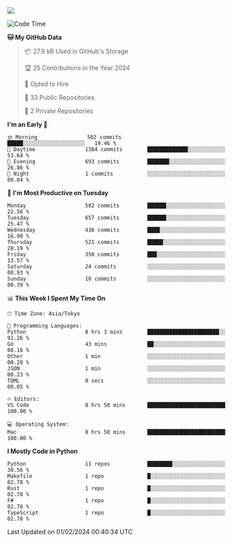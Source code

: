 ![](https://komarev.com/ghpvc/?username=kitagawa-hr)

<!--START_SECTION:waka-->
![Code Time](http://img.shields.io/badge/Code%20Time-768%20hrs%205%20mins-blue)

**🐱 My GitHub Data** 

> 📦 27.9 kB Used in GitHub's Storage 
 > 
> 🏆 25 Contributions in the Year 2024
 > 
> 💼 Opted to Hire
 > 
> 📜 33 Public Repositories 
 > 
> 🔑 2 Private Repositories 
 > 
**I'm an Early 🐤** 

```text
🌞 Morning                502 commits         █████░░░░░░░░░░░░░░░░░░░░   19.46 % 
🌆 Daytime                1384 commits        █████████████░░░░░░░░░░░░   53.64 % 
🌃 Evening                693 commits         ███████░░░░░░░░░░░░░░░░░░   26.86 % 
🌙 Night                  1 commits           ░░░░░░░░░░░░░░░░░░░░░░░░░   00.04 % 
```
📅 **I'm Most Productive on Tuesday** 

```text
Monday                   582 commits         ██████░░░░░░░░░░░░░░░░░░░   22.56 % 
Tuesday                  657 commits         ██████░░░░░░░░░░░░░░░░░░░   25.47 % 
Wednesday                436 commits         ████░░░░░░░░░░░░░░░░░░░░░   16.90 % 
Thursday                 521 commits         █████░░░░░░░░░░░░░░░░░░░░   20.19 % 
Friday                   350 commits         ███░░░░░░░░░░░░░░░░░░░░░░   13.57 % 
Saturday                 24 commits          ░░░░░░░░░░░░░░░░░░░░░░░░░   00.93 % 
Sunday                   10 commits          ░░░░░░░░░░░░░░░░░░░░░░░░░   00.39 % 
```


📊 **This Week I Spent My Time On** 

```text
🕑︎ Time Zone: Asia/Tokyo

💬 Programming Languages: 
Python                   8 hrs 3 mins        ███████████████████████░░   91.26 % 
Go                       43 mins             ██░░░░░░░░░░░░░░░░░░░░░░░   08.16 % 
Other                    1 min               ░░░░░░░░░░░░░░░░░░░░░░░░░   00.28 % 
JSON                     1 min               ░░░░░░░░░░░░░░░░░░░░░░░░░   00.23 % 
TOML                     0 secs              ░░░░░░░░░░░░░░░░░░░░░░░░░   00.05 % 

🔥 Editors: 
VS Code                  8 hrs 50 mins       █████████████████████████   100.00 % 

💻 Operating System: 
Mac                      8 hrs 50 mins       █████████████████████████   100.00 % 
```

**I Mostly Code in Python** 

```text
Python                   11 repos            ████████░░░░░░░░░░░░░░░░░   30.56 % 
Makefile                 1 repo              █░░░░░░░░░░░░░░░░░░░░░░░░   02.78 % 
Rust                     1 repo              █░░░░░░░░░░░░░░░░░░░░░░░░   02.78 % 
F#                       1 repo              █░░░░░░░░░░░░░░░░░░░░░░░░   02.78 % 
TypeScript               1 repo              █░░░░░░░░░░░░░░░░░░░░░░░░   02.78 % 
```




 Last Updated on 01/02/2024 00:40:34 UTC
<!--END_SECTION:waka-->
